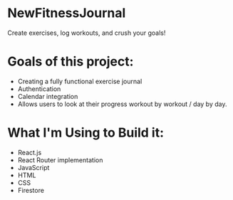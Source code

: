 # NewFitnessJournal
 Create exercises, log workouts, and crush your goals!

# Goals of this project:
 - Creating a fully functional exercise journal
 - Authentication
 - Calendar integration
 - Allows users to look at their progress workout by workout / day by day.

# What I'm Using to Build it:
 - React.js
 - React Router implementation
 - JavaScript
 - HTML
 - CSS
 - Firestore
